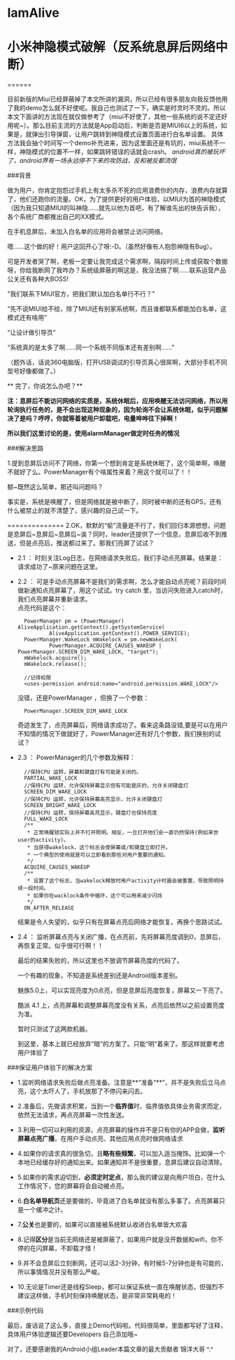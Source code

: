 # IamAlive
# 小米神隐模式破解（反系统息屏后网络中断）

======

目前新版的Miui已经屏蔽掉了本文所讲的漏洞，所以已经有很多朋友向我反馈他用了我的demo怎么就不好使呢。我自己也测试了一下，确实是时灵时不灵的。所以本文下面讲的方法现在就仅做参考了（miui不好使了，其他一些系统的说不定还好用呢~）。那么目前主流的方法就是App启动后，判断是否是MIUI6以上的系统，如果是，就弹出引导弹窗，让用户跳转到神隐模式设置页面进行白名单设置。
具体方法我会抽个时间写一个demo补充进来，因为这里面还是有坑的，miui系统不一样，神隐模式的位置不一样，如果跳转错误的话就会crash。
*android真的被玩坏了，android界有一场永远停不下来的攻防战，反和被反都流氓*

###背景

  做为用户，你肯定抱怨过手机上有太多杀不死的应用浪费你的内存，浪费内存就算了，他们还跑你的流量。OK，为了提供更好的用户体验，以MIUI为首的神隐模式（因为我只知道MIUI的叫神隐……就先以他为首吧，有了解谁先出的快告诉我），各个系统厂商都推出自己的XX模式。
  
  在手机息屏后，未加入白名单的应用将会被禁止访问网络。
  
  嗯……这个做的好！用户这回开心了呀:-D。（虽然好像有人抱怨神隐有Bug）。
  
  可是开发者哭了啊，老板一定要让我完成这个需求啊，隔段时间上传或获取个数据呀，你给我断网了我咋办？系统级屏蔽的啊这是，我没法搞了啊……联系运营产品公关还有各种大BOSS!
  
  "我们联系下MIUI官方，把我们默认加白名单行不行？"	
  
  “先不说MIUI给不给，除了MIUI还有别家系统啊，而且谁都联系都能加白名单，这模式还有啥用”
  
  “让设计做引导页”
  
  “系统真的是太多了啊……同一个系统不同版本还有差别啊……”
  
  
  （题外话，话说360电脑版，打开USB调试的引导页真心很屌啊，大部分手机不同型号好像都做了。）
  
 ** 完了，你说怎么办吧？**
 
 **注：息屏后不能访问网络的实质是，系统休眠后，应用唤醒无法访问网络，所以用轮询执行任务的，是不会出现这种现象的，因为轮询不会让系统休眠，似乎问题解决了是吗？哼哼，你就等着被用户卸载吧，电量哗哗往下掉啊！**
 
 **所以我们这里讨论的是，使用alarmManager做定时任务的情况**
 
###解决思路


1.提到息屏后访问不了网络，你第一个想到肯定是系统休眠了，这个简单啊，唤醒不就好了么。PowerManager有个啥属性来着？用这个就可以了！！

额~既然这么简单，那还叫问题吗？

事实是，系统是唤醒了，但是网络就是被中断了，同时被中断的还有GPS，还有什么被禁止的就不清楚了，感兴趣的自己试一下。

==============
2.OK，默默的“偷”流量是不行了，我们回归本源想想，问题是息屏后~息屏后~息屏后~诶？同时，leader还提供了一个信息，息屏后收不到推送，但是点亮后，推送都过来了。那我们亮屏了试试？

- 2.1 ： 时刻关注Log日志，在网络请求失败后，我们手动点亮屏幕。结果是： 请求成功了~原来问题在这里。

- 2.2 ： 可是手动点亮屏幕不是我们的需求啊，怎么才能自动点亮呢？前段时间做新通知点亮屏幕了，用这个试试。try catch 里，当访问失败进入catch时，我们点亮屏幕并重新请求。  
	点亮代码是这个：
	
		PowerManager pm = (PowerManager) AliveApplication.getContext().getSystemService(
                AliveApplication.getContext().POWER_SERVICE);
    	PowerManager.WakeLock mWakelock = pm.newWakeLock(
                PowerManager.ACQUIRE_CAUSES_WAKEUP | PowerManager.SCREEN_DIM_WAKE_LOCK, "target");
    	mWakelock.acquire();
    	mWakelock.release();

		//记得权限
		<uses-permission android:name="android.permission.WAKE_LOCK"/>

	没错，还是PowerManager ，但换了一个参数：

		PowerManager.SCREEN_DIM_WAKE_LOCK
	
	奇迹发生了，点亮屏幕后，网络请求成功了。看来这条路没错,要是可以在用户不知情的情况下做就好了，PowerManager还有好几个参数，我们换别的试试？

- 2.3 ： PowerManager的几个参数及解释：

		//保持CPU 运转，屏幕和键盘灯有可能是关闭的。
    	PARTIAL_WAKE_LOCK
    	//保持CPU 运转，允许保持屏幕显示但有可能是灰的，允许关闭键盘灯
    	SCREEN_DIM_WAKE_LOCK
    	//保持CPU 运转，允许保持屏幕高亮显示，允许关闭键盘灯
    	SCREEN_BRIGHT_WAKE_LOCK
    	//保持CPU 运转，保持屏幕高亮显示，键盘灯也保持亮度
    	FULL_WAKE_LOCK
    	/**
     	 * 正常唤醒锁实际上并不打开照明。相反，一旦打开他们会一直仍然保持(例如来世user的activity)。
     	 * 当获得wakelock，这个标志会使屏幕或/和键盘立即打开。
     	 * 一个典型的使用就是可以立即看到那些对用户重要的通知。
     	 */
    	ACQUIRE_CAUSES_WAKEUP
    	/**
     	 * 设置了这个标志，当wakelock释放时用户activity计时器会被重置，导致照明持续一段时间。
     	 * 如果你在wacklock条件中循环，这个可以用来减少闪烁
    	 */
    	ON_AFTER_RELEASE

	结果是令人失望的，似乎只有在屏幕点亮后网络才能恢复。再换个思路试试。
	
- 2.4 ： 监听屏幕点亮与关闭广播，在点亮前，先将屏幕亮度调到0，息屏后，再恢复正常。似乎很可行啊！！

	最后的结果失败的，所以这里也不放调节屏幕亮度的代码了。 
	
	一个有趣的现象，不知道是系统差别还是Android版本差别。
	
	魅族5.0上，可以实现亮度为0点亮，但是息屏后亮度恢复，屏幕又一下亮了。
	
	酷派 4.1 上，点亮屏幕和调整屏幕亮度没有关系，点亮后依然以之前设置亮度为准。
	
	暂时只测试了这两款机器。
	
	到这里，基本上就已经放弃“暗”的方案了。只能“明”着来了。那这样就要考虑用户体验了
	
###保证用户体验下的解决方案
- 1.监听网络请求失败后做点亮准备。注意是**“准备“**”，并不是失败后立马点亮，这个太吓人了，手机放那了不停闪来闪去。

- 2.准备后，先做请求积累，当到一个**临界值**时，临界值依具体业务需求而定，依然无法请求，再点亮屏幕一次性发送。

- 3.利用一切可以利用的资源，点亮屏幕的操作并不是只有你的APP会做，**监听屏幕点亮广播**，在用户手动点亮、其他应用点亮时做网络请求

- 4.如果你的请求真的很急切，且**略有些频繁**，可以加入适当掩饰。比如弹一个本地已经缓存好的通知出来。如果通知并不是很重要，息屏后建议自动清除。

- 5.如果你的需求迫切到，**必须定时定点**，那么我的建议是向用户坦白，在什么工作情况下，您的屏幕将会自动被点亮。

- 6.**白名单导航页**还是要做的，毕竟进了白名单就没有那么多事了。点亮屏幕只是一个缓冲之计。

- 7.**公关**也是要的，如果可以直接被系统默认收进白名单皆大欢喜

- 8.记得**区分**是当前无网络还是被屏蔽了，如果用户就是没开数据和wifi，你不停的在闪屏幕，不卸载才怪！

- 9.并不会息屏后立刻断网，还可以活2-3分钟，有时候5-7分钟也是有可能的，所以事情情况并没有那么严峻。

- 10.无论是Timer还是线程Sleep，都可以保证系统一直在唤醒状态，但强烈不建议这样做，手机时刻保持唤醒状态，是非常非常耗电的！



###示例代码

最后，废话说了这么多，直接上Demo代码啦。代码很简单，里面都写好了注释，具体用户体验逻辑还要Developers 自己添加哦~


对了，还要感谢我的Android小组Leader本篇文章的最大贡献者 锦洋大哥 ^.^










 
